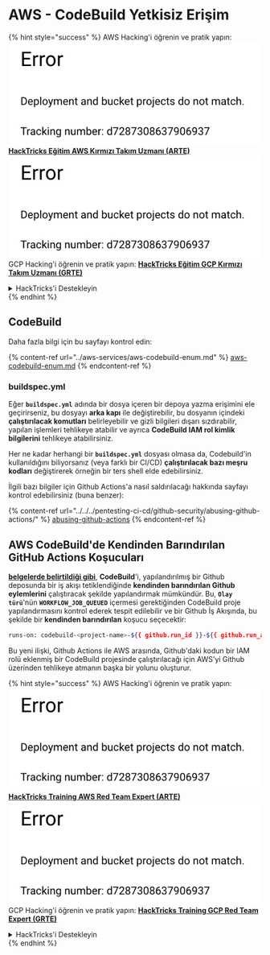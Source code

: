 # AWS - CodeBuild Yetkisiz Erişim

{% hint style="success" %}
AWS Hacking'i öğrenin ve pratik yapın:<img src="../../../.gitbook/assets/image (1) (1).png" alt="" data-size="line">[**HackTricks Eğitim AWS Kırmızı Takım Uzmanı (ARTE)**](https://training.hacktricks.xyz/courses/arte)<img src="../../../.gitbook/assets/image (1) (1).png" alt="" data-size="line">\
GCP Hacking'i öğrenin ve pratik yapın: <img src="../../../.gitbook/assets/image (2).png" alt="" data-size="line">[**HackTricks Eğitim GCP Kırmızı Takım Uzmanı (GRTE)**<img src="../../../.gitbook/assets/image (2).png" alt="" data-size="line">](https://training.hacktricks.xyz/courses/grte)

<details>

<summary>HackTricks'i Destekleyin</summary>

* [**abonelik planlarını**](https://github.com/sponsors/carlospolop) kontrol edin!
* **💬 [**Discord grubuna**](https://discord.gg/hRep4RUj7f) veya [**telegram grubuna**](https://t.me/peass) katılın ya da **Twitter'da** 🐦 [**@hacktricks\_live**](https://twitter.com/hacktricks\_live)** bizi takip edin.**
* **Hacking ipuçlarını paylaşmak için** [**HackTricks**](https://github.com/carlospolop/hacktricks) ve [**HackTricks Cloud**](https://github.com/carlospolop/hacktricks-cloud) github reposuna PR gönderin.

</details>
{% endhint %}

## CodeBuild

Daha fazla bilgi için bu sayfayı kontrol edin:

{% content-ref url="../aws-services/aws-codebuild-enum.md" %}
[aws-codebuild-enum.md](../aws-services/aws-codebuild-enum.md)
{% endcontent-ref %}

### buildspec.yml

Eğer **`buildspec.yml`** adında bir dosya içeren bir depoya yazma erişimini ele geçirirseniz, bu dosyayı **arka kapı** ile değiştirebilir, bu dosyanın içindeki **çalıştırılacak komutları** belirleyebilir ve gizli bilgileri dışarı sızdırabilir, yapılan işlemleri tehlikeye atabilir ve ayrıca **CodeBuild IAM rol kimlik bilgilerini** tehlikeye atabilirsiniz.

Her ne kadar herhangi bir **`buildspec.yml`** dosyası olmasa da, Codebuild'in kullanıldığını biliyorsanız (veya farklı bir CI/CD) **çalıştırılacak bazı meşru kodları** değiştirerek örneğin bir ters shell elde edebilirsiniz.

İlgili bazı bilgiler için Github Actions'a nasıl saldırılacağı hakkında sayfayı kontrol edebilirsiniz (buna benzer):

{% content-ref url="../../../pentesting-ci-cd/github-security/abusing-github-actions/" %}
[abusing-github-actions](../../../pentesting-ci-cd/github-security/abusing-github-actions/)
{% endcontent-ref %}

## AWS CodeBuild'de Kendinden Barındırılan GitHub Actions Koşucuları <a href="#action-runner" id="action-runner"></a>

[**belgelerde belirtildiği gibi**](https://docs.aws.amazon.com/codebuild/latest/userguide/action-runner.html), **CodeBuild**'i, yapılandırılmış bir Github deposunda bir iş akışı tetiklendiğinde **kendinden barındırılan Github eylemlerini** çalıştıracak şekilde yapılandırmak mümkündür. Bu, **`Olay türü`**'nün **`WORKFLOW_JOB_QUEUED`** içermesi gerektiğinden CodeBuild proje yapılandırmasını kontrol ederek tespit edilebilir ve bir Github İş Akışında, bu şekilde bir **kendinden barındırılan** koşucu seçecektir:
```bash
runs-on: codebuild-<project-name>-${{ github.run_id }}-${{ github.run_attempt }}
```
Bu yeni ilişki, Github Actions ile AWS arasında, Github'daki kodun bir IAM rolü eklenmiş bir CodeBuild projesinde çalıştırılacağı için AWS'yi Github üzerinden tehlikeye atmanın başka bir yolunu oluşturur.

{% hint style="success" %}
AWS Hacking'i öğrenin ve pratik yapın:<img src="../../../.gitbook/assets/image (1) (1).png" alt="" data-size="line">[**HackTricks Training AWS Red Team Expert (ARTE)**](https://training.hacktricks.xyz/courses/arte)<img src="../../../.gitbook/assets/image (1) (1).png" alt="" data-size="line">\
GCP Hacking'i öğrenin ve pratik yapın: <img src="../../../.gitbook/assets/image (2).png" alt="" data-size="line">[**HackTricks Training GCP Red Team Expert (GRTE)**<img src="../../../.gitbook/assets/image (2).png" alt="" data-size="line">](https://training.hacktricks.xyz/courses/grte)

<details>

<summary>HackTricks'i Destekleyin</summary>

* [**abonelik planlarını**](https://github.com/sponsors/carlospolop) kontrol edin!
* **💬 [**Discord grubuna**](https://discord.gg/hRep4RUj7f) veya [**telegram grubuna**](https://t.me/peass) katılın ya da **Twitter'da** 🐦 [**@hacktricks\_live**](https://twitter.com/hacktricks\_live)**'i takip edin.**
* **Hacking ipuçlarını paylaşmak için** [**HackTricks**](https://github.com/carlospolop/hacktricks) ve [**HackTricks Cloud**](https://github.com/carlospolop/hacktricks-cloud) github reposuna PR gönderin.

</details>
{% endhint %}
